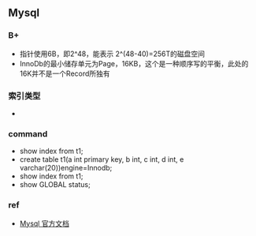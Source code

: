 ## Mysql
### B+
* 指针使用6B，即2^48，能表示 2^(48-40)=256T的磁盘空间
* InnoDb的最小储存单元为Page，16KB，这个是一种顺序写的平衡，此处的16K并不是一个Record所独有


### 索引类型
* 

### command
* show index from t1;
* create table t1(a int primary key, b int, c int, d int, e varchar(20))engine=Innodb;
* show index from t1;
* show GLOBAL status;


### ref
* [Mysql 官方文档](https://dev.mysql.com/doc/refman/5.7/en/innodb-introduction.html)